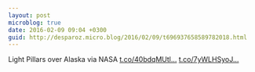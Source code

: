 ```yaml
---
layout: post
microblog: true
date: 2016-02-09 09:04 +0300
guid: http://desparoz.micro.blog/2016/02/09/t696937658589782018.html
---
```

Light Pillars over Alaska     via NASA [t.co/40bdqMUtl...](https://t.co/40bdqMUtlk) [t.co/7yWLHSyoJ...](https://t.co/7yWLHSyoJ6)
